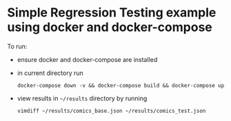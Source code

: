 # Simple Regression Testing example using docker and docker-compose 

To run: 
* ensure docker and docker-compose are installed
* in current directory run

    ```docker-compose down -v && docker-compose build && docker-compose up```
* view results in ```~/results``` directory by running

    ```vimdiff ~/results/comics_base.json ~/results/comics_test.json```
